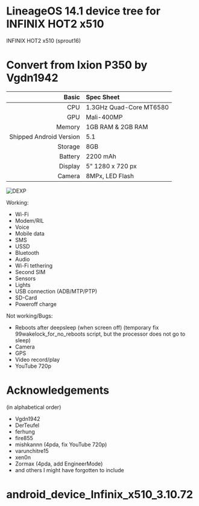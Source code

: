 # LineageOS 14.1 device tree for INFINIX HOT2 x510 

INFINIX HOT2 x510 (sprout16)

Convert from Ixion P350 by Vgdn1942
==============

Basic   | Spec Sheet
-------:|:-------------------------
CPU     | 1.3GHz Quad-Core MT6580
GPU     | Mali-400MP
Memory  | 1GB RAM & 2GB RAM
Shipped Android Version | 5.1
Storage | 8GB
Battery | 2200 mAh
Display | 5" 1280 x 720 px
Camera  | 8MPx, LED Flash

![DEXP](https://www.techzim.co.zw/wp-content/uploads/2015/08/infinix-4248-875433-3-zoom.jpg "INFINIX HOT2 x510")

Working:
- Wi-Fi
- Modem/RIL
- Voice
- Mobile data
- SMS
- USSD
- Bluetooth
- Audio
- Wi-Fi tethering
- Second SIM
- Sensors
- Lights
- USB connection (ADB/MTP/PTP)
- SD-Card
- Poweroff charge

Not working/Bugs:
- Reboots after deepsleep (when screen off) (temporary fix 99wakelock_for_no_reboots script, but the processor does not go to sleep)
- Camera
- GPS
- Video record/play
- YouTube 720p

# Acknowledgements

(in alphabetical order)

* Vgdn1942 
* DerTeufel
* ferhung
* fire855
* mishkannn (4pda, fix YouTube 720p)
* varunchitre15
* xen0n
* Zormax (4pda, add EngineerMode)
* and others I might have forgotten to include

# android_device_Infinix_x510_3.10.72
